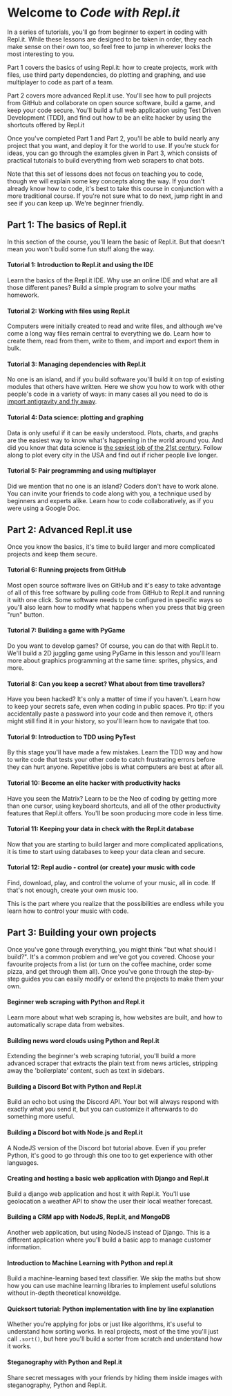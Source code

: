 # Welcome to _Code with Repl.it_

In a series of tutorials, you'll go from beginner to expert in coding with Repl.it. While these lessons are designed to be taken in order, they each make sense on their own too, so feel free to jump in wherever looks the most interesting to you.

Part 1 covers the basics of using Repl.it: how to create projects, work with files, use third party dependencies, do plotting and graphing, and use multiplayer to code as part of a team. 

Part 2 covers more advanced Repl.it use. You'll see how to pull projects from GitHub and collaborate on open source software, build a game, and keep your code secure. You'll build a full web application using Test Driven Development (TDD), and find out how to be an elite hacker by using the shortcuts offered by Repl.it

Once you've completed Part 1 and Part 2, you'll be able to build nearly any project that you want, and deploy it for the world to use. If you're stuck for ideas, you can go through the examples given in Part 3, which consists of practical tutorials to build everything from web scrapers to chat bots.

Note that this set of lessons does not focus on teaching you to code, though we will explain some key concepts along the way. If you don't already know how to code, it's best to take this course in conjunction with a more traditional course. If you're not sure what to do next, jump right in and see if you can keep up. We're beginner friendly.

## Part 1: The basics of Repl.it

In this section of the course, you'll learn the basic of Repl.it. But that doesn't mean you won't build some fun stuff along the way.

#### Tutorial 1: Introduction to Repl.it and using the IDE

Learn the basics of the Repl.it IDE. Why use an online IDE and what are all those different panes? Build a simple program to solve your maths homework.

#### Tutorial 2: Working with files using Repl.it

Computers were initially created to read and write files, and although we've come a long way files remain central to everything we do. Learn how to create them, read from them, write to them, and import and export them in bulk.

#### Tutorial 3: Managing dependencies with Repl.it

No one is an island, and if you build software you'll build it on top of existing modules that others have written. Here we show you how to work with other people's code in a variety of ways: in many cases all you need to do is [import antigravity and fly away](https://xkcd.com/353/).

#### Tutorial 4: Data science: plotting and graphing

Data is only useful if it can be easily understood. Plots, charts, and graphs are the easiest way to know what's happening in the world around you. And did you know that data science is [the sexiest job of the 21st century](https://hbr.org/2012/10/data-scientist-the-sexiest-job-of-the-21st-century). Follow along to plot every city in the USA and find out if richer people live longer.

#### Tutorial 5: Pair programming and using multiplayer

Did we mention that no one is an island? Coders don't have to work alone. You can invite your friends to code along with you, a technique used by beginners and experts alike. Learn how to code collaboratively, as if you were using a Google Doc.

## Part 2: Advanced Repl.it use

Once you know the basics, it's time to build larger and more complicated projects and keep them secure.

#### Tutorial 6: Running projects from GitHub

Most open source software lives on GitHub and it's easy to take advantage of all of this free software by pulling code from GitHub to Repl.it and running it with one click. Some software needs to be configured in specific ways so you'll also learn how to modify what happens when you press that big green "run" button.

#### Tutorial 7: Building a game with PyGame

Do you want to develop games? Of course, you can do that with Repl.it to. We'll build a 2D juggling game using PyGame in this lesson and you'll learn more about graphics programming at the same time: sprites, physics, and more.

#### Tutorial 8: Can you keep a secret? What about from time travellers?

Have you been hacked? It's only a matter of time if you haven't. Learn how to keep your secrets safe, even when coding in public spaces. Pro tip: if you accidentally paste a password into your code and then remove it, others might still find it in your history, so you'll learn how to navigate that too.

#### Tutorial 9: Introduction to TDD using PyTest

By this stage you'll have made a few mistakes. Learn the TDD way and how to write code that tests your other code to catch frustrating errors before they can hurt anyone. Repetitive jobs is what computers are best at after all.

#### Tutorial 10: Become an elite hacker with productivity hacks

Have you seen the Matrix? Learn to be the Neo of coding by getting more than one cursor, using keyboard shortcuts, and all of the other productivity features that Repl.it offers. You'll be soon producing more code in less time.

#### Tutorial 11: Keeping your data in check with the Repl.it database

Now that you are starting to build larger and more complicated applications, it is time to start using databases to keep your data clean and secure.

#### Tutorial 12: Repl audio - control (or create) your music with code

Find, download, play, and control the volume of your music, all in code. If that's not enough, create your own music too.

This is the part where you realize that the possibilities are endless while you learn how to control your music with code.

## Part 3: Building your own projects

Once you've gone through everything, you might think "but what should I build?". It's a common problem and we've got you covered. Choose your favourite projects from a list (or turn on the coffee machine, order some pizza, and get through them all). Once you've gone through the step-by-step guides you can easily modify or extend the projects to make them your own.

#### Beginner web scraping with Python and Repl.it
Learn more about what web scraping is, how websites are built, and how to automatically scrape data from websites.

#### Building news word clouds using Python and Repl.it
Extending the beginner's web scraping tutorial, you'll build a more advanced scraper that extracts the plain text from news articles, stripping away the 'boilerplate' content, such as text in sidebars.

#### Building a Discord Bot with Python and Repl.it
Build an echo bot using the Discord API. Your bot will always respond with exactly what you send it, but you can customize it afterwards to do something more useful.

#### Building a Discord bot with Node.js and Repl.it
A NodeJS version of the Discord bot tutorial above. Even if you prefer Python, it's good to go through this one too to get experience with other languages.

#### Creating and hosting a basic web application with Django and Repl.it
Build a django web application and host it with Repl.it. You'll use geolocation a weather API to show the user their local weather forecast.

#### Building a CRM app with NodeJS, Repl.it, and MongoDB
Another web application, but using NodeJS instead of Django. This is a different application where you'll build a basic app to manage customer information.

#### Introduction to Machine Learning with Python and repl.it
Build a machine-learning based text classifier. We skip the maths but show how you can use machine learning libraries to implement useful solutions without in-depth theoretical knoweldge.

#### Quicksort tutorial: Python implementation with line by line explanation
Whether you're applying for jobs or just like algorithms, it's useful to understand how sorting works. In real projects, most of the time you'll just call `.sort()`, but here you'll build a sorter from scratch and understand how it works.

#### Steganography with Python and Repl.it

Share secret messages with your friends by hiding them inside images with steganography, Python and Repl.it.
